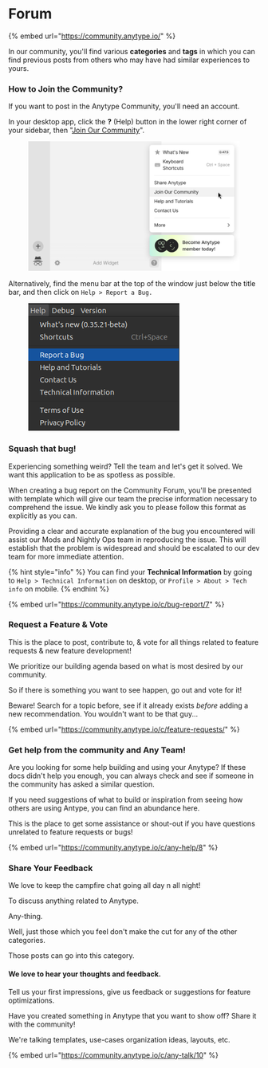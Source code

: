 # Forum

{% embed url="https://community.anytype.io/" %}

In our community, you'll find various **categories** and **tags** in which you can find previous posts from others who may have had similar experiences to yours.

### How to Join the Community?

If you want to post in the Anytype Community, you'll need an account.

In your desktop app, click the **?** (Help) button in the lower right corner of your sidebar, then "[Join Our Community](https://community.anytype.io/invites/sig5xTU4ZZ)".

<figure><img src="../../.gitbook/assets/image (225).png" alt="" width="563"><figcaption></figcaption></figure>

Alternatively, find the menu bar at the top of the window just below the title bar, and then click on `Help > Report a Bug.`

<figure><img src="../../.gitbook/assets/image (45) (1) (1).png" alt=""><figcaption></figcaption></figure>

### Squash that bug!

Experiencing something weird? Tell the team and let's get it solved. We want this application to be as spotless as possible.

When creating a bug report on the Community Forum, you'll be presented with template which will give our team the precise information necessary to comprehend the issue. We kindly ask you to please follow this format as explicitly as you can.

Providing a clear and accurate explanation of the bug you encountered will assist our Mods and Nightly Ops team in reproducing the issue. This will establish that the problem is widespread and should be escalated to our dev team for more immediate attention.

{% hint style="info" %}
You can find your **Technical Information** by going to `Help > Technical Information` on desktop, or `Profile > About > Tech info` on mobile.
{% endhint %}

{% embed url="https://community.anytype.io/c/bug-report/7" %}

### Request a Feature & Vote

This is the place to post, contribute to, & vote for all things related to feature requests & new feature development!&#x20;

We prioritize our building agenda based on what is most desired by our community.&#x20;

So if there is something you want to see happen, go out and vote for it!

Beware! Search for a topic before, see if it already exists _before_ adding a new recommendation. You wouldn't want to be that guy...

{% embed url="https://community.anytype.io/c/feature-requests/" %}

### Get help from the community and Any Team!

Are you looking for some help building and using your Anytype? If these docs didn't help you enough, you can always check and see if someone in the community has asked a similar question.&#x20;

If you need suggestions of what to build or inspiration from seeing how others are using Antype, you can find an abundance here.&#x20;

This is the place to get some assistance or shout-out if you have questions unrelated to feature requests or bugs!

{% embed url="https://community.anytype.io/c/any-help/8" %}

### Share Your Feedback

We love to keep the campfire chat going all day n all night!

To discuss anything related to Anytype.

Any-thing.

Well, just those which you feel don't make the cut for any of the other categories.

Those posts can go into this category.

#### We love to hear your thoughts and feedback.

Tell us your first impressions, give us feedback or suggestions for feature optimizations.

Have you created something in Anytype that you want to show off? Share it with the community!

We're talking templates, use-cases organization ideas, layouts, etc.

{% embed url="https://community.anytype.io/c/any-talk/10" %}

